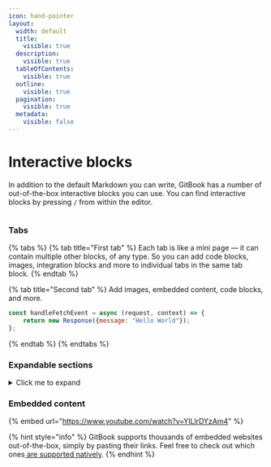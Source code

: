```yaml
---
icon: hand-pointer
layout:
  width: default
  title:
    visible: true
  description:
    visible: true
  tableOfContents:
    visible: true
  outline:
    visible: true
  pagination:
    visible: true
  metadata:
    visible: false
---
```


# Interactive blocks

In addition to the default Markdown you can write, GitBook has a number of out-of-the-box interactive blocks you can use. You can find interactive blocks by pressing `/` from within the editor.

<figure><img src="https://gitbookio.github.io/onboarding-template-images/interactive-hero.png" alt=""><figcaption></figcaption></figure>

### Tabs

{% tabs %}
{% tab title="First tab" %}
Each tab is like a mini page — it can contain multiple other blocks, of any type. So you can add code blocks, images, integration blocks and more to individual tabs in the same tab block.
{% endtab %}

{% tab title="Second tab" %}
Add images, embedded content, code blocks, and more.

```javascript
const handleFetchEvent = async (request, context) => {
    return new Response({message: "Hello World"});
};
```
{% endtab %}
{% endtabs %}

### Expandable sections

<details>

<summary>Click me to expand</summary>

Expandable blocks are helpful in condensing what could otherwise be a lengthy paragraph. They are also great in step-by-step guides and FAQs.

</details>

### Embedded content

{% embed url="https://www.youtube.com/watch?v=YILlrDYzAm4" %}

{% hint style="info" %}
GitBook supports thousands of embedded websites out-of-the-box, simply by pasting their links. Feel free to check out which ones[ are supported natively](https://iframely.com).
{% endhint %}

